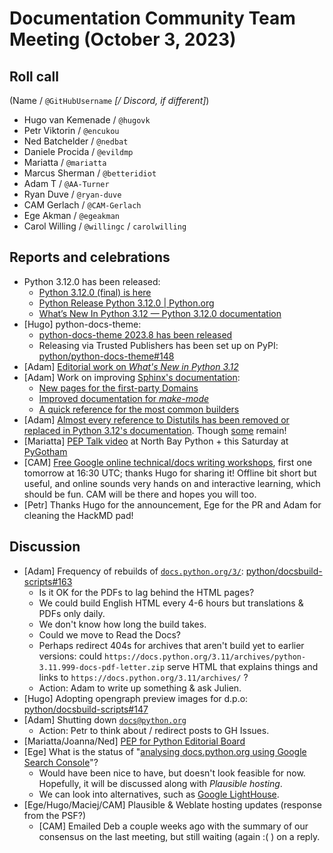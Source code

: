 # Documentation Community Team Meeting (October 3, 2023)


## Roll call

(Name / `@GitHubUsername` *[/ Discord, if different]*)
- Hugo van Kemenade / `@hugovk`
- Petr Viktorin / `@encukou`
- Ned Batchelder / `@nedbat`
- Daniele Procida / `@evildmp`
- Mariatta / `@mariatta`
- Marcus Sherman / `@betteridiot`
- Adam T / `@AA-Turner`
- Ryan Duve / `@ryan-duve`
- CAM Gerlach / `@CAM-Gerlach`
- Ege Akman / `@egeakman`
- Carol Willing / `@willingc` / `carolwilling`


## Reports and celebrations

- Python 3.12.0 has been released:
  - [Python 3.12.0 (final) is here](https://discuss.python.org/t/35186)
  - [Python Release Python 3.12.0 | Python.org](https://www.python.org/downloads/release/python-3120/)
  - [What’s New In Python 3.12 — Python 3.12.0 documentation](https://docs.python.org/3.12/whatsnew/3.12.html)
- [Hugo] python-docs-theme:
  - [python-docs-theme 2023.8 has been released](https://pypi.org/project/python-docs-theme/2023.8/)
  - Releasing via Trusted Publishers has been set up on PyPI: [python/python-docs-theme#148](https://github.com/python/python-docs-theme/pull/148)
- [Adam] [Editorial work on *What's New in Python 3.12*](https://docs.python.org/3.12/whatsnew/3.12.html)
- [Adam] Work on improving [Sphinx's documentation](https://www.sphinx-doc.org/en/master):
  - [New pages for the first-party Domains](https://www.sphinx-doc.org/en/master/usage/domains/)
  - [Improved documentation for *make-mode*](https://www.sphinx-doc.org/en/master/man/sphinx-build.html#options)
  - [A quick reference for the most common builders](https://www.sphinx-doc.org/en/master/usage/builders/index.html)
- [Adam] [Almost every reference to Distutils has been removed or replaced in Python 3.12's documentation](https://github.com/python/cpython/issues/92584). Though [some](https://docs.python.org/dev/search.html?q=distutils) remain!
- [Mariatta] [PEP Talk video](https://www.youtube.com/watch?v=7OHGugQkYzA) at North Bay Python + this Saturday at [PyGotham](https://2023.pygotham.tv/)
- [CAM] [Free Google online technical/docs writing workshops](https://developers.google.com/tech-writing/announcements), first one tomorrow at 16:30 UTC; thanks Hugo for sharing it! Offline bit short but useful, and online sounds very hands on and interactive learning, which should be fun. CAM will be there and hopes you will too.
- [Petr] Thanks Hugo for the announcement, Ege for the PR and Adam for cleaning the HackMD pad!


## Discussion

- [Adam] Frequency of rebuilds of [`docs.python.org/3/`](https://docs.python.org/3/): [python/docsbuild-scripts#163](https://github.com/python/docsbuild-scripts/issues/163)
  - Is it OK for the PDFs to lag behind the HTML pages?
  - We could build English HTML every 4-6 hours but translations & PDFs only daily.
  - We don't know how long the build takes.
  - Could we move to Read the Docs?
  - Perhaps redirect 404s for archives that aren't build yet to earlier versions: could `https://docs.python.org/3.11/archives/python-3.11.999-docs-pdf-letter.zip` serve HTML that explains things and links to `https://docs.python.org/3.11/archives/` ?
  - Action: Adam to write up something & ask Julien.
- [Hugo] Adopting opengraph preview images for d.p.o: [python/docsbuild-scripts#147](https://github.com/python/docsbuild-scripts/issues/147)
- [Adam] Shutting down [`docs@python.org`](https://mail.python.org/archives/list/docs@python.org/latest)
  - Action: Petr to think about / redirect posts to GH Issues.
- [Mariatta/Joanna/Ned] [PEP for Python Editorial Board](https://docs.google.com/document/d/1IDaf87xtuKQ9txA6XUS-kQbgmLseUrOD1EBwl5PheSw/edit?usp=sharing)
- [Ege] What is the status of "[analysing docs.python.org using Google Search Console](https://github.com/python/docs-community/issues/64)"?
  - Would have been nice to have, but doesn't look feasible for now. Hopefully, it will be discussed along with *Plausible hosting*.
  - We can look into alternatives, such as [Google LightHouse](https://developer.chrome.com/docs/lighthouse/overview/).
- [Ege/Hugo/Maciej/CAM] Plausible & Weblate hosting updates (response from the PSF?)
  - [CAM] Emailed Deb a couple weeks ago with the summary of our consensus on the last meeting, but still waiting (again :( ) on a reply.
